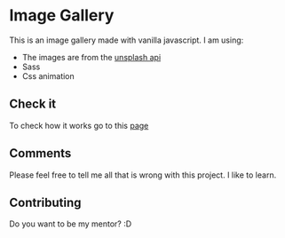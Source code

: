 # Image Gallery

This is an image gallery made with vanilla javascript. 
I am using:
- The images are from the [unsplash api](https://unsplash.com/developers) 
- Sass
- Css animation

## Check it

To check how it works go to this [page](https://citlas.github.io/imageGalleryJS/) 


## Comments

Please feel free to tell me all that is wrong with this project. I like to learn.

## Contributing
Do you want to be my mentor? :D
